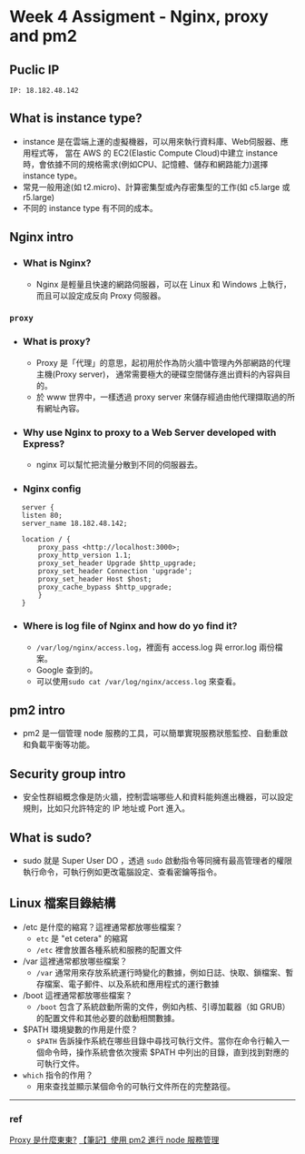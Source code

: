 # Week 4 Assigment - Nginx, proxy and pm2

## Puclic IP

`IP: 18.182.48.142`

## What is instance type?

- instance 是在雲端上運的虛擬機器，可以用來執行資料庫、Web伺服器、應用程式等，
  當在 AWS 的 EC2(Elastic Compute Cloud)中建立 instance 時，會依據不同的規格需求(例如CPU、記憶體、儲存和網路能力)選擇instance type。
- 常見一般用途(如 t2.micro)、計算密集型或內存密集型的工作(如 c5.large 或 r5.large)
- 不同的 instance type 有不同的成本。

## Nginx intro

- ### What is Nginx?
  - Nginx 是輕量且快速的網路伺服器，可以在 Linux 和 Windows 上執行，而且可以設定成反向 Proxy 伺服器。

### `proxy`

- ### What is proxy?

  - Proxy 是「代理」的意思，起初用於作為防火牆中管理內外部網路的代理主機(Proxy server)，
    通常需要極大的硬碟空間儲存進出資料的內容與目的。
  - 於 www 世界中，一樣透過 proxy server 來儲存經過由他代理擷取過的所有網址內容。

- ### Why use Nginx to proxy to a Web Server developed with Express?

  - nginx 可以幫忙把流量分散到不同的伺服器去。

- ### Nginx config

```
   server {
   listen 80;
   server_name 18.182.48.142;

   location / {
       proxy_pass <http://localhost:3000>;
       proxy_http_version 1.1;
       proxy_set_header Upgrade $http_upgrade;
       proxy_set_header Connection 'upgrade';
       proxy_set_header Host $host;
       proxy_cache_bypass $http_upgrade;
       }
   }
```

- ### Where is log file of Nginx and how do yo find it?

  - `/var/log/nginx/access.log`，裡面有 access.log 與 error.log 兩份檔案。
  - Google 查到的。
  - 可以使用`sudo cat /var/log/nginx/access.log` 來查看。

## pm2 intro

- pm2 是一個管理 node 服務的工具，可以簡單實現服務狀態監控、自動重啟和負載平衡等功能。

## Security group intro

- 安全性群組概念像是防火牆，控制雲端哪些人和資料能夠進出機器，可以設定規則，比如只允許特定的 IP 地址或 Port 進入。

## What is sudo?

- sudo 就是 Super User DO ，透過 `sudo` 啟動指令等同擁有最高管理者的權限執行命令，可執行例如更改電腦設定、查看密鑰等指令。

## Linux 檔案目錄結構

- /etc 是什麼的縮寫？這裡通常都放哪些檔案？
  - `etc` 是 "et cetera" 的縮寫
  - `/etc` 裡會放置各種系統和服務的配置文件
- /var 這裡通常都放哪些檔案？
  - `/var` 通常用來存放系統運行時變化的數據，例如日誌、快取、鎖檔案、暫存檔案、電子郵件、以及系統和應用程式的運行數據
- /boot 這裡通常都放哪些檔案？
  - `/boot` 包含了系統啟動所需的文件，例如內核、引導加載器（如 GRUB）的配置文件和其他必要的啟動相關數據。
- $PATH 環境變數的作用是什麼？
  - `$PATH` 告訴操作系統在哪些目錄中尋找可執行文件。當你在命令行輸入一個命令時，操作系統會依次搜索 $PATH 中列出的目錄，直到找到對應的可執行文件。
- `which` 指令的作用？
  - 用來查找並顯示某個命令的可執行文件所在的完整路徑。

---

### ref

[Proxy 是什麼東東?](http://macgyver.info.fju.edu.tw/docs/whatisproxy.html)
[【筆記】使用 pm2 進行 node 服務管理](https://blog.jsy.tw/2661/pm2-node-service-manager/)
